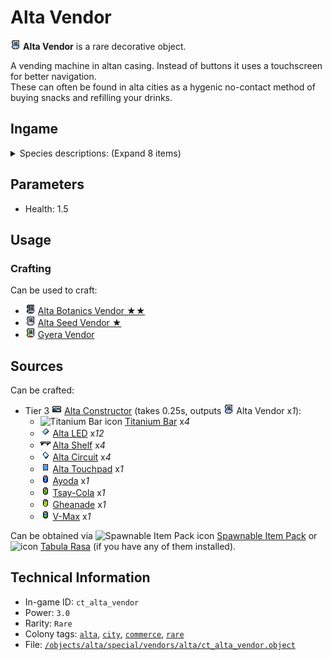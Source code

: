 # Alta Vendor

<img src="https://raw.githubusercontent.com/Ceterai/Enternia/main/objects/alta/special/vendors/alta/icon.png" alt="Alta Vendor icon" loading="lazy" height="16px" width="auto" /> **Alta Vendor** is a rare decorative object.

A vending machine in altan casing. Instead of buttons it uses a touchscreen for better navigation.  
These can often be found in alta cities as a hygenic no-contact method of buying snacks and refilling your drinks.

## Ingame

<details markdown="1"><summary>Species descriptions: (Expand 8 items)</summary>

- Alta: Oa, a vendor! I can get some drinks and snacks here~
- Apex: This vending machine sells drinks and snacks.
- Avian: You can buy energising drinks from this machine.
- Floran: Energy drinksss help Floran ssstudy for exams!
- Glitch: Disappointed. These energy drinks do little for Glitch.
- Human: Oh man. I've drunk way too many of these energy drinks.
- Hylotl: A vending machine for purchasing sugary drinks and snacks.
- Novakid: These energy drinks can keep you up all night. Crazy, I tell ye.

</details>

## Parameters

- Health: 1.5

## Usage

### Crafting

Can be used to craft:

- <img src="https://raw.githubusercontent.com/Ceterai/Enternia/main/objects/alta/special/vendors/botanics/icon.png" alt="Alta Botanics Vendor ★★ icon" loading="lazy" height="16px" width="auto" /> [Alta Botanics Vendor ★★](https://ceterai.github.io/MyEnternia/Wiki/AltaBotanicsVendor)
- <img src="https://raw.githubusercontent.com/Ceterai/Enternia/main/objects/alta/special/vendors/seeds/icon.png" alt="Alta Seed Vendor ★ icon" loading="lazy" height="16px" width="auto" /> [Alta Seed Vendor ★](https://ceterai.github.io/MyEnternia/Wiki/AltaSeedVendor)
- <img src="https://raw.githubusercontent.com/Ceterai/Enternia/main/objects/alta/special/vendors/gyera/icon.png" alt="Gyera Vendor icon" loading="lazy" height="16px" width="auto" /> [Gyera Vendor](https://ceterai.github.io/MyEnternia/Wiki/GyeraVendor)

## Sources

Can be crafted:

- Tier 3 ![ ](https://raw.githubusercontent.com/Ceterai/Enternia/main/objects/alta/crafting/constructor/icon3.png) [Alta Constructor](https://ceterai.github.io/MyEnternia/Wiki/AltaConstructor) (takes 0.25s, outputs <img src="https://raw.githubusercontent.com/Ceterai/Enternia/main/objects/alta/special/vendors/alta/icon.png" alt="Alta Vendor icon" loading="lazy" height="16px" width="auto" /> Alta Vendor x*1*):
  - <img src="https://starbounder.org/mediawiki/images/9/94/Titanium_Bar.png" alt="Titanium Bar icon" loading="lazy" height="13px" width="14px" /> [Titanium Bar](https://starbounder.org/Titanium_Bar) x*4*
  - <img src="https://raw.githubusercontent.com/Ceterai/Enternia/main/objects/alta/wired/led/icon.png" alt="Alta LED icon" loading="lazy" height="16px" width="auto" /> [Alta LED](https://ceterai.github.io/MyEnternia/Wiki/AltaLED) x*12*
  - <img src="https://raw.githubusercontent.com/Ceterai/Enternia/main/objects/alta/basic/shelf/icon.png" alt="Alta Shelf icon" loading="lazy" height="16px" width="auto" /> [Alta Shelf](https://ceterai.github.io/MyEnternia/Wiki/AltaShelf) x*4*
  - <img src="https://raw.githubusercontent.com/Ceterai/Enternia/main/objects/alta/wired/circuit/icon.png" alt="Alta Circuit icon" loading="lazy" height="16px" width="auto" /> [Alta Circuit](https://ceterai.github.io/MyEnternia/Wiki/AltaCircuit) x*4*
  - <img src="https://raw.githubusercontent.com/Ceterai/Enternia/main/objects/alta/wired/touchpad/icon.png" alt="Alta Touchpad icon" loading="lazy" height="16px" width="auto" /> [Alta Touchpad](https://ceterai.github.io/MyEnternia/Wiki/AltaTouchpad) x*1*
  - <img src="https://raw.githubusercontent.com/Ceterai/Enternia/main/items/generic/food/shop/drinks/ct_aya_soda.png" alt="Ayoda icon" loading="lazy" height="16px" width="auto" /> [Ayoda](https://ceterai.github.io/MyEnternia/Wiki/Ayoda) x*1*
  - <img src="https://raw.githubusercontent.com/Ceterai/Enternia/main/items/generic/food/shop/drinks/ct_tsay_cola.png" alt="Tsay-Cola icon" loading="lazy" height="16px" width="auto" /> [Tsay-Cola](https://ceterai.github.io/MyEnternia/Wiki/Tsay-Cola) x*1*
  - <img src="https://raw.githubusercontent.com/Ceterai/Enternia/main/items/generic/food/shop/drinks/ct_gheanade.png" alt="Gheanade icon" loading="lazy" height="16px" width="auto" /> [Gheanade](https://ceterai.github.io/MyEnternia/Wiki/Gheanade) x*1*
  - <img src="https://raw.githubusercontent.com/Ceterai/Enternia/main/items/generic/food/shop/drinks/ct_vmax.png" alt="V-Max icon" loading="lazy" height="16px" width="auto" /> [V-Max](https://ceterai.github.io/MyEnternia/Wiki/V-Max) x*1*

Can be obtained via <img src="https://raw.githubusercontent.com/Silverfeelin/Starbound-SpawnableItemPack/master/interface/sip/iconSmall.png" alt="Spawnable Item Pack icon" width="18" height="14"/> [Spawnable Item Pack](https://steamcommunity.com/sharedfiles/filedetails/?id=733665104) or <img src="https://steamuserimages-a.akamaihd.net/ugc/263843960696222713/3EC9A7C005541F7D577EBCB8C5736B4EFC9973D6/" alt="icon" width="8" height="12"/> [Tabula Rasa](https://community.playstarbound.com/resources/the-tabula-rasa.3222/) (if you have any of them installed).

## Technical Information

- In-game ID: `ct_alta_vendor`
- Power: `3.0`
- Rarity: `Rare`
- Colony tags: [`alta`](https://ceterai.github.io/MyEnternia/Wiki/Tags/Alta), [`city`](https://ceterai.github.io/MyEnternia/Wiki/Tags/City), [`commerce`](https://ceterai.github.io/MyEnternia/Wiki/Tags/Commerce), [`rare`](https://ceterai.github.io/MyEnternia/Wiki/Tags/Rare)
- File: [`/objects/alta/special/vendors/alta/ct_alta_vendor.object`](https://github.com/Ceterai/Enternia/blob/main/objects/alta/special/vendors/alta/ct_alta_vendor.object)
